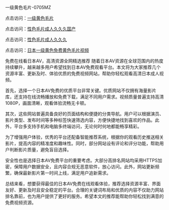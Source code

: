 
一级黄色毛片-0705MZ


点击访问：<a href="https://tfda.pages.dev/">一级黄色毛片</a>

点击访问：<a href="https://bsdf-5f5.pages.dev/">性色毛片成人久久久国产</a>

点击访问：<a href="https://gfd-5xg.pages.dev/">性色毛片成人久久久</a>

点击访问：<a href="https://rtj-3zo.pages.dev/">日本一级黄色免费黄色毛片视频</a>




免费在线看日本AV，高清资源全网精选推荐
随着日本AV资源在全球范围内的热度持续攀升，越来越多用户希望找到日本AV免费观看平台。本文将为大家推荐几个资源丰富、更新及时、体验优质的免费视频网站，帮助你轻松观看高清日本成人视频。

首先，选择一个日本AV免费的优质平台非常关键。优质网站不仅拥有海量影片库，还支持在线流畅播放和免费下载，满足不同用户需求。视频质量普遍支持高清1080P，画面清晰，观看体验流畅无卡顿。

其次，这些网站普遍具备良好的页面结构和便捷的分类导航。用户可以根据演员、影片类型、发布时间等多种标签快速筛选内容，方便快捷地找到喜欢的作品。此外，平台多支持手机和电脑多终端访问，无论何时何地都能畅享精彩。

为了增强用户体验，优秀的平台还配备智能推荐系统，根据你的观看历史推送相关影片，提高内容的精准度和趣味性。同时，部分网站设有评论和评分功能，帮助用户判断影片质量，避免盲目选择。

安全性也是选择日本AV免费平台的重要考虑。大部分高排名网站均采用HTTPS加密，保障用户数据安全，且内容合规无恶意软件，放心访问。此外，网站更新频繁，确保最新影片第一时间上线，满足用户追新需求。

总结来看，想要获得最佳的日本AV免费在线观看体验，推荐选择资源丰富、界面友好、更新及时且安全稳定的平台。合理的关键词布局和优质的内容不仅助力网站排名靠前，也为用户提供了更好的服务。希望本文的推荐能帮助你轻松找到满意的免费视频资源。
























<span style="display:none;">[Canonical link](  ）</span>
